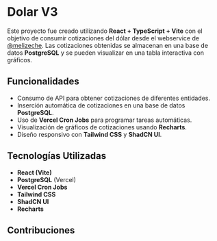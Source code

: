 # Dolar V3

Este proyecto fue creado utilizando **React + TypeScript + Vite** con el objetivo de consumir cotizaciones del dólar desde el webservice de [@melizeche](https://github.com/melizeche). Las cotizaciones obtenidas se almacenan en una base de datos **PostgreSQL** y se pueden visualizar en una tabla interactiva con gráficos.

## Funcionalidades

- Consumo de API para obtener cotizaciones de diferentes entidades.
- Inserción automática de cotizaciones en una base de datos **PostgreSQL**.
- Uso de **Vercel Cron Jobs** para programar tareas automáticas.
- Visualización de gráficos de cotizaciones usando **Recharts**.
- Diseño responsivo con **Tailwind CSS** y **ShadCN UI**.

## Tecnologías Utilizadas

- **React (Vite)**
- **PostgreSQL** (Vercel)
- **Vercel Cron Jobs**
- **Tailwind CSS**
- **ShadCN UI**
- **Recharts**

## Contribuciones
